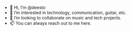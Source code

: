 - 👋 Hi, I’m @deesto
- 👀 I’m interested in technology, communication, guitar, etc. 
- 💞️ I’m looking to collaborate on music and tech projects.
- 📫 You can always reach out to me here.
<!--- - 🌱 I’m currently learning ... --->
<!---
deesto/deesto is a ✨ special ✨ repository because its `README.md` (this file) appears on your GitHub profile.
You can click the Preview link to take a look at your changes.
--->
